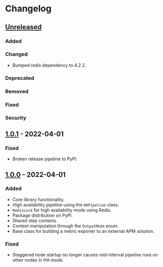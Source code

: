 # Changelog

## [Unreleased]

### Added

### Changed
- Bumped redis dependency to 4.2.2.

### Deprecated

### Removed

### Fixed

### Security

## [1.0.1] - 2022-04-01
### Fixed
- Broken release pipeline to PyPI.

## [1.0.0] - 2022-04-01
### Added
- Core library functionality.
- High availability pipeline using the `HAPipeline` class.
- `RedisLock` for high availability mode using Redis.
- Package distribution on PyPI.
- Shared step contexts.
- Context manipulation through the `OutputMode` enum.
- Base class for building a metric exporter to an external APM solution.

### Fixed
- Staggered node startup no longer causes mid-interval pipeline runs on other nodes in HA mode.


[Unreleased]: https://github.com/ARMmaster17/watergrid-python/compare/1.0.1...HEAD
[1.0.1]: https://github.com/ARMmaster17/watergrid-python/compare/1.0.0...1.0.1
[1.0.0]: https://github.com/ARMmaster17/watergrid-python/releases/tag/1.0.0
